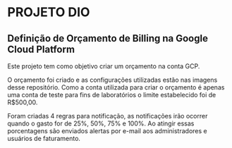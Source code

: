 # PROJETO DIO

## Definição de Orçamento de Billing na Google Cloud Platform

Este projeto tem como objetivo criar um orçamento na conta GCP.

O orçamento foi criado e as configurações utilizadas estão nas imagens desse repositório. Como a conta utilizada para criar o orçamento é apenas uma conta de teste para fins de laboratórios o limite estabelecido foi de R$500,00.

Foram criadas 4 regras para notificação, as notificações irão ocorrer quando o gasto for de 25%, 50%, 75% e 100%. Ao atingir essas porcentagens são enviados alertas por e-mail aos administradores e usuários de faturamento.